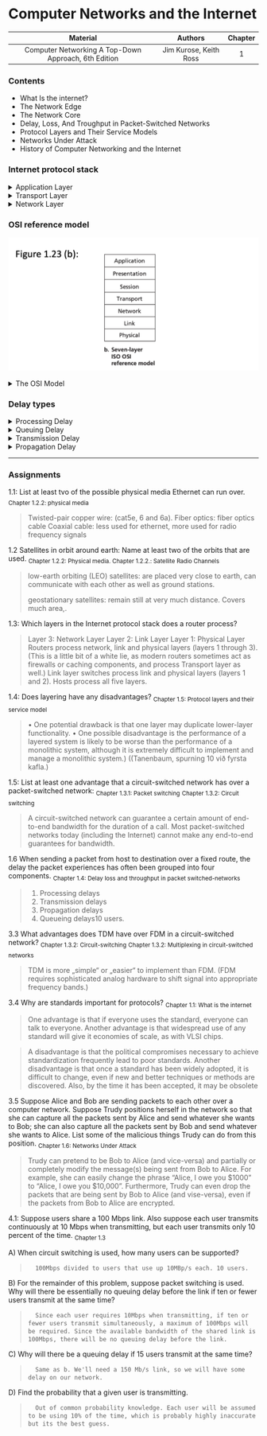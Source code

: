 # Computer Networks and the Internet

| Material | Authors | Chapter 
| :-:  | :-:     | :-:
| Computer Networking A Top-Down Approach, 6th Edition | Jim Kurose, Keith Ross | 1


### Contents
* What Is the internet?
* The Network Edge
* The Network Core
* Delay, Loss, And Troughput in Packet-Switched Networks
* Protocol Layers and Their Service Models
* Networks Under Attack
* History of Computer Networking and the Internet

### Internet protocol stack



<details closed>
<summary>Application Layer</summary>
The application layer is where network applications and their application-layer protocols reside. The Internet’s application layer includes many protocols, such as the HTTP protocol (which provides for Web document request and transfer), SMTP (which provides for the transfer of e-mail messages), and FTP (which provides for the transfer of files between two end systems). We’ll see that certain network functions, such as the translation of human-friendly names for Internet end systems like www.ietf.org to a 32-bit network address, are also done with the help of a specific application-layer protocol, namely, the domain name system (DNS). We’ll see in Chapter 2 that it is very easy to create and deploy our own new application-layer protocols. An application-layer protocol is distributed over multiple end systems, with the application in one end system using the protocol to exchange packets of information with the application in another end system. We’ll refer to this packet of information at the application layer as a message. 
</details>

<details closed>
<summary>Transport Layer</summary>
The Internet’s transport layer transports application-layer messages between application endpoints. In the Internet there are two transport protocols, TCP and UDP, either of which can transport application-layer messages. TCP provides a connection-oriented service to its applications. This service includes guaranteed delivery of application-layer messages to the destination and flow control (that is, sender/receiver speed matching). TCP also breaks long messages into shorter segments and provides a congestion-control mechanism, so that a source throttles its transmission rate when the network is congested. The UDP protocol provides a connectionless service to its applications. This is a no-frills service that provides no reliability, no flow control, and no congestion control. In this book, we’ll refer to a transport-layer packet as a segment.
</details>

 

<details closed>
<summary>Network Layer</summary>
The Internet’s network layer is responsible for moving network-layer packets known as datagrams from one host to another. The Internet transport-layer protocol (TCP or UDP) in a source host passes a transport-layer segment and a destination address to the network layer, just as you would give the postal service a letter with a destination address. The network layer then provides the service of delivering the segment to the transport layer in the destination host. The Internet’s network layer includes the celebrated IP Protocol, which defines the fields in the datagram as well as how the end systems and routers act on these fields. There is only one IP protocol, and all Internet components that have a network layer must run the IP protocol. The Internet’s network layer also contains routing protocols that determine the routes that datagrams take between sources and destinations. The Internet has many routing protocols. As we saw in Section 1.3, the Internet is a network of networks, and within a network, the network administrator can run any routing protocol desired. Although the network layer contains both the IP protocol and numerous routing protocols, it is often simply referred to as the IP layer, reflecting the fact that IP is the glue that binds the Internet together. Link Layer The Internet’s network layer routes a datagram through a series of routers between the source and destination. To move a packet from one node (host or router) to the next node in the route, the network layer relies on the services of the link layer. In particular, at each node, the network layer passes the datagram down to the link layer, which delivers the datagram to the next node along the route. At this next node, the link layer passes the datagram up to the network layer. The services provided by the link layer depend on the specific link-layer protocol that is employed over the link. For example, some link-layer protocols provide reliable delivery, from transmitting node, over one link, to receiving node. Note that this reliable delivery service is different from the reliable delivery service of TCP, which provides reliable delivery from one end system to another. Examples of linklayer protocols include Ethernet, WiFi, and the cable access network’s DOCSIS protocol. As datagrams typically need to traverse several links to travel from source to destination, a datagram may be handled by different link-layer protocols at different links along its route. For example, a datagram may be handled by Ethernet on one link and by PPP on the next link. The network layer will receive a different service from each of the different link-layer protocols. In this book, we’ll refer to the linklayer packets as frames.Physical Layer While the job of the link layer is to move entire frames from one network element to an adjacent network element, the job of the physical layer is to move the individual bits within the frame from one node to the next. The protocols in this layer are again link dependent and further depend on the actual transmission medium of the link (for example, twisted-pair copper wire, single-mode fiber optics). For example, Ethernet has many physical-layer protocols: one for twisted-pair copper wire, another for coaxial cable, another for fiber, and so on. In each case, a bit is moved across the link in a different way
</details>

### OSI reference model

![osi](Screenshots/osi.png)

<details closed>
<summary>The OSI Model</summary>
Having discussed the Internet protocol stack in detail, we should mention that it is not the only protocol stack around. In particular, back in the late 1970s, the International Organization for Standardization (ISO) proposed that computer networks be organized around seven layers, called the Open Systems Interconnection (OSI) model [ISO 2012]. The OSI model took shape when the protocols that were to become the Internet protocols were in their infancy, and were but one of many different protocol suites under development; in fact, the inventors of the original OSI model probably did not have the Internet in mind when creating it. Nevertheless, beginning in the late 1970s, many training and university courses picked up on the ISO mandate and organized courses around the seven-layer model. Because of its early impact on networking education, the seven-layer model continues to linger on in some networking textbooks and training courses. The seven layers of the OSI reference model, shown in Figure 1.23(b), are: application layer, presentation layer, session layer, transport layer, network layer, data link layer, and physical layer. The functionality of five of these layers is roughly the same as their similarly named Internet counterparts. Thus, let’s consider the two additional layers present in the OSI reference model—the presentation layer and the session layer. The role of the presentation layer is to provide services that allow communicating applications to interpret the meaning of data exchanged. These services include data compression and data encryption (which are selfexplanatory) as well as data description (which, as we will see in Chapter 9, frees the applications from having to worry about the internal format in which data are represented/stored—formats that may differ from one computer to another). The session layer provides for delimiting and synchronization of data exchange, including the means to build a checkpointing and recovery scheme. The fact that the Internet lacks two layers found in the OSI reference model poses a couple of interesting questions: Are the services provided by these layers unimportant? What if an application needs one of these services? The Internet’s answer to both of these questions is the same—it’s up to the application developer. It’s up to the application developer to decide if a service is important, and if the service is important, it’s up to the application developer to build that functionality into the application
</details>

### Delay types

<details closed>
<summary>Processing Delay</summary>
The time required to examine the packet’s header and determine where to direct the packet is part of the processing delay. The processing delay can also include other factors, such as the time needed to check for bit-level errors in the packet that occurred in transmitting the packet’s bits from the upstream node to router A. Processing delays in high-speed routers are typically on the order of microseconds or less. After this nodal processing, the router directs the packet to the queue that precedes the link to router B. (In Chapter 4 we’ll study the details of how a router operates.)
</details>

<details closed>
<summary>Queuing Delay</summary>
At the queue, the packet experiences a queuing delay as it waits to be transmitted onto the link. The length of the queuing delay of a specific packet will depend on the number of earlier-arriving packets that are queued and waiting for transmission onto the link. If the queue is empty and no other packet is currently being transmitted, then our packet’s queuing delay will be zero. On the other hand, if the traffic is heavy and many other packets are also waiting to be transmitted, the queuing delay will be long. We will see shortly that the number of packets that an arriving packet might expect to find is a function of the intensity and nature of the traffic arriving at the queue. Queuing delays can be on the order of microseconds to milliseconds in practice
</details>

<details closed>
<summary>Transmission Delay</summary>
Assuming that packets are transmitted in a first-come-first-served manner, as is common in packet-switched networks, our packet can be transmitted only after all the packets that have arrived before it have been transmitted. Denote the length of the packet by L bits, and denote the transmission rate of the link from router A to router B by R bits/sec. For example, for a 10 Mbps Ethernet link, the rate is R = 10 Mbps; for a 100 Mbps Ethernet link, the rate is R = 100 Mbps. The transmission delay is L/R. This is the amount of time required to push (that is, transmit) all of the packet’s bits into the link. Transmission delays are typically on the order of microseconds to milliseconds in practice.
</details>

<details closed>
<summary>Propagation Delay</summary>
Once a bit is pushed into the link, it needs to propagate to router B. The time required to propagate from the beginning of the link to router B is the propagation delay. The bit propagates at the propagation speed of the link. The propagation speed depends on the physical medium of the link (that is, fiber optics, twisted-pair copper wire, and so on) and is in the range of 2 108 meters/sec to 3 108 meters/sec which is equal to, or a little less than, the speed of light. The propagation delay is the distance between two routers divided by the propagation speed. That is, the propagation delay is d/s, where d is the distance between router A and router B and s is the propagation speed of the link. Once the last bit of the packet propagates to node B, it and all the preceding bits of the packet are stored in router B. The whole process then continues with router B now performing the forwarding. In wide-area networks, propagation delays are on the order of milliseconds.
</details>

---
### Assignments
1.1:
List at least tvo of the possible physical media Ethernet can run over.
<sub>Chapter 1.2.2: physical media</sub>

> Twisted-pair copper wire: (cat5e, 6 and 6a).
Fiber optics: fiber optics cable
Coaxial cable: less used for ethernet, more used for radio frequency signals

1.2
Satellites in orbit around earth: Name at least two of the orbits that are used.
<sub>Chapter 1.2.2: Physical media. 
Chapter 1.2.2.: Satellite Radio Channels </sub>

> low-earth orbiting (LEO) satellites: are placed very close to earth, can communicate with each other as well as ground stations.
>
> geostationary satellites: remain still at very much distance. Covers much area,.


1.3:
Which layers in the Internet protocol stack does a router process?
>Layer 3: Network Layer
>Layer 2: Link Layer
>Layer 1: Physical Layer
>    Routers process network, link and physical layers (layers 1 through 3). (This is a little bit of a white lie, as modern routers sometimes act as firewalls or caching components, and process Transport layer as well.) Link layer switches process link and physical layers (layers 1 and 2). Hosts process all five layers.

1.4:
Does layering have any disadvantages?
<sub>Chapter 1.5: Protocol layers and their service model</sub>
>	• One potential drawback is that one layer may duplicate lower-layer functionality.
>	• One possible disadvantage is the performance of a layered system is likely to be worse than the performance of a monolithic system, although it is extremely difficult to implement and manage a monolithic system.) ((Tanenbaum, spurning 10 við fyrsta kafla.)

1.5:
List at least one advantage that a circuit-switched network has over a packet-switched network:
<sub>Chapter 1.3.1: Packet switching</sub>
<sub>Chapter 1.3.2: Circuit switching</sub>
>    A circuit-switched network can guarantee a certain amount of end-to-end bandwidth for the duration of a call. Most packet-switched networks today (including the Internet) cannot make any end-to-end guarantees for bandwidth.

1.6
When sending a packet from host to destination over a fixed route, the delay the packet experiences has often been grouped into four components. 
<sub>Chapter 1.4: Delay loss and throughput in packet switched-networks </sub>
>	1. Processing delays
>	2. Transmission delays
>	3. Propagation delays
>	4. Queueing delays10 users.
	
3.3
What advantages does TDM have over FDM in a circuit-switched network?
<sub>Chapter 1.3.2: Circuit-switching</sub>
<sub>Chapter 1.3.2: Multiplexing in circuit-switched networks</sub>
> TDM is more „simple“ or „easier“ to implement than FDM. (FDM requires sophisticated analog hardware to shift signal into appropriate frequency bands.)

3.4
Why are standards important for protocols?
<sub>Chapter 1.1: What is the internet</sub>

> One advantage is that if everyone uses the standard, everyone can talk to everyone. Another advantage is that widespread use of any standard will give it economies of scale, as with VLSI chips. 

> A disadvantage is that the political compromises necessary to achieve standardization frequently lead to poor standards. Another disadvantage is that once a standard has been widely adopted, it is difficult to change, even if new and better techniques or methods are discovered. Also, by the time it has been accepted, it may be obsolete

3.5
Suppose Alice and Bob are sending packets to each other over a computer network. Suppose Trudy positions herself in the network so that she can capture all the packets sent by Alice and send whatever she wants to Bob; she can also capture all the packets sent by Bob and send whatever she wants to Alice. List some of the malicious things Trudy can do from this position.
<sub>Chapter 1.6: Networks Under Attack</sub>
 
> Trudy can pretend to be Bob to Alice (and vice-versa) and partially or completely modify the message(s) being sent from Bob to Alice. For example, she can easily change the phrase “Alice, I owe you $1000” to “Alice, I owe you $10,000”. Furthermore, Trudy can even drop the packets that are being sent by Bob to Alice (and vise-versa), even if the packets from Bob to Alice are encrypted.

4.1:
Suppose users share a 100 Mbps link. Also suppose each user transmits continuously at 10 Mbps when transmitting, but each user transmits only 10 percent of the time.
<sub>Chapter 1.3</sub>

A) When circuit switching is used, how many users can be supported?
>		100Mbps divided to users that use up 10MBp/s each. 10 users.
B) For the remainder of this problem, suppose packet switching is used. Why will there be essentially no queuing delay before the link if ten or fewer users transmit at the same time?
>		Since each user requires 10Mbps when transmitting, if ten or fewer users transmit simultaneously, a maximum of 100Mbps will be required. Since the available bandwidth of the shared link is 100Mbps, there will be no queuing delay before the link.
C) Why will there be a queuing delay if 15 users transmit at the same time?
>		Same as b. We'll need a 150 Mb/s link, so we will have some delay on our network.
D) Find the probability that a given user is transmitting.
>		Out of common probability knowledge. Each user will be assumed to be using 10% of the time, which is probably highly inaccurate but its the best guess.

		






